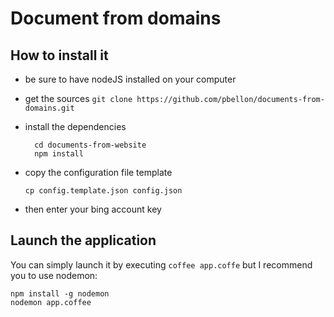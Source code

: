 # Document from domains
## How to install it 
- be sure to have nodeJS installed on your computer
- get the sources
  ```git clone https://github.com/pbellon/documents-from-domains.git```
- install the dependencies

  ```
    cd documents-from-website
    npm install
  ```
- copy the configuration file template

  ```
  cp config.template.json config.json 
  ```
- then enter your bing account key 

## Launch the application
You can simply launch it by executing ```coffee app.coffe``` but I recommend you to use nodemon:
```
npm install -g nodemon
nodemon app.coffee
``` 

